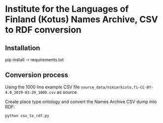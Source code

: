# Institute for the Languages of Finland (Kotus) Names Archive, CSV to RDF conversion

## Installation

pip install -r requirements.txt

## Conversion process

Using the 1000 line example CSV file `source_data/nimiarkisto.fi-CC-BY-4.0_2019-03-29_1000.csv` as source

Create place type ontology and convert the Names Archive CSV dump into RDF:

`python csv_to_rdf.py`
